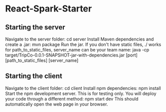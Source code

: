 # React-Spark-Starter
## Starting the server
Navigate to the server folder:
    cd server
Install Maven dependencies and create a .jar:
    mvn package
Run the jar. If you don't have static files, ./ works for path_to_static_files, server_name can be your team name:
    java -cp target/TripCo-0.0.1-SNAPSHOT-jar-with-dependencies.jar [port] [path_to_static_files] [server_name]
## Starting the client
Navigate to the client folder:
    cd client
Install npm dependencies:
    npm install
Start the npm development server. This is for testing only. You will deploy your code through a different method:
    npm start dev
This should automatically open the web page in your browser.
